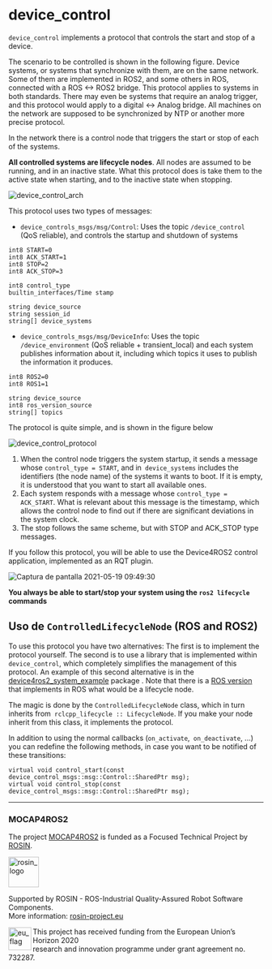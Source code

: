 # device_control

`device_control` implements a protocol that controls the start and stop of a device.

The scenario to be controlled is shown in the following figure. Device systems, or systems that synchronize with them, are on the same network. Some of them are implemented in ROS2, and some others in ROS, connected with a ROS <-> ROS2 bridge. This protocol applies to systems in both standards. There may even be systems that require an analog trigger, and this protocol would apply to a digital <-> Analog bridge. All machines on the network are supposed to be synchronized by NTP or another more precise protocol.

In the network there is a control node that triggers the start or stop of each of the systems.

**All controlled systems are lifecycle nodes**. All nodes are assumed to be running, and in an inactive state. What this protocol does is take them to the active state when starting, and to the inactive state when stopping.

![device_control_arch](https://user-images.githubusercontent.com/3810011/118769923-fa52ff00-b880-11eb-8eb2-443dc5121a2b.png)

This protocol uses two types of messages: 
* `device_controls_msgs/msg/Control`: Uses the topic `/device_control` (QoS reliable), and controls the startup and shutdown of systems

```
int8 START=0
int8 ACK_START=1
int8 STOP=2
int8 ACK_STOP=3

int8 control_type
builtin_interfaces/Time stamp

string device_source
string session_id
string[] device_systems
```



* `device_controls_msgs/msg/DeviceInfo`: Uses the topic `/device_environment` (QoS reliable + transient_local) and each system publishes information about it, including which topics it uses to publish the information it produces.

```
int8 ROS2=0
int8 ROS1=1

string device_source
int8 ros_version_source
string[] topics

```

The protocol is quite simple, and is shown in the figure below

![device_control_protocol](https://user-images.githubusercontent.com/3810011/118773447-21abcb00-b885-11eb-95f4-38f3f72da5ef.png)

1. When the control node triggers the system startup, it sends a message whose `control_type = START`, and in` device_systems` includes the identifiers (the node name) of the systems it wants to boot. If it is empty, it is understood that you want to start all available ones.
2. Each system responds with a message whose `control_type = ACK_START`. What is relevant about this message is the timestamp, which allows the control node to find out if there are significant deviations in the system clock.
3. The stop follows the same scheme, but with STOP and ACK_STOP type messages.

If you follow this protocol, you will be able to use the Device4ROS2 control application, implemented as an RQT plugin.

![Captura de pantalla 2021-05-19 09:49:30](https://user-images.githubusercontent.com/3810011/118775945-bfa09500-b887-11eb-8394-1a2c3ea82719.png)

**You always be able to start/stop your system using the `ros2 lifecycle` commands**

## Uso de `ControlledLifecycleNode` (ROS and ROS2)

To use this protocol you have two alternatives: The first is to implement the protocol yourself. The second is to use a library that is implemented within `device_control`, which completely simplifies the management of this protocol. An example of this second alternative is in the [device4ros2_system_example](https://github.com/Device4ROS2-Project/device4ros2_system_example) package . Note that there is a [ROS version](https://github.com/Device4ROS2-Project/device4ros2_core/tree/noetic/device_control) that implements in ROS what would be a lifecycle node.

The magic is done by the `ControlledLifecycleNode` class, which in turn inherits from` rclcpp_lifecycle :: LifecycleNode`. If you make your node inherit from this class, it implements the protocol.

In addition to using the normal callbacks (`on_activate`,` on_deactivate`, ...) you can redefine the following methods, in case you want to be notified of these transitions:

```
virtual void control_start(const device_control_msgs::msg::Control::SharedPtr msg);
virtual void control_stop(const device_control_msgs::msg::Control::SharedPtr msg);
```

---
### MOCAP4ROS2
The project [MOCAP4ROS2](https://rosin-project.eu/ftp/MOCAP4ROS2) is funded as a Focused Technical Project by [ROSIN](http://rosin-project.eu/).


<a href="http://rosin-project.eu">
  <img src="http://rosin-project.eu/wp-content/uploads/rosin_ack_logo_wide.png"
       alt="rosin_logo" height="60" >
</a>

Supported by ROSIN - ROS-Industrial Quality-Assured Robot Software Components.  
More information: <a href="http://rosin-project.eu">rosin-project.eu</a>

<img src="http://rosin-project.eu/wp-content/uploads/rosin_eu_flag.jpg"
     alt="eu_flag" height="45" align="left" >  

This project has received funding from the European Union’s Horizon 2020  
research and innovation programme under grant agreement no. 732287.
